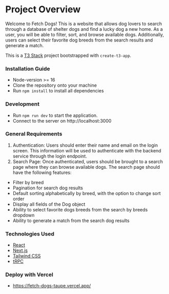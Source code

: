# Project Overview

Welcome to Fetch Dogs! This is a website that allows dog lovers to search through a database of shelter dogs and find a lucky dog a new home. As a user, you will be able to filter, sort, and browse available dogs. Additionally, users can select their favorite dog breeds from the search results and generate a match.

This is a [T3 Stack](https://create.t3.gg/) project bootstrapped with `create-t3-app`.

### Installation Guide

- Node-version >= 16
- Clone the repository onto your machine
- Run `npm install` to install all dependencies

### Development

- Run `npm run dev` to start the application.
- Connect to the server on http://localhost:3000

### General Requirements

1. Authentication: Users should enter their name and email on the login screen. This information will be used to authenticate with the backend service through the login endpoint.
2. Search Page: Once authenticated, users should be brought to a search page where they can browse available dogs. The search page should have the following features:

- Filter by breed
- Pagination for search dog results
- Default sorting alphabetically by breed, with the option to change sort order
- Display all fields of the Dog object
- Ability to select favorite dogs breeds from the search by breeds dropdown
- Ability to generate a match from the search dog results

### Technologies Used

- [React](https://react.dev/)
- [Next.js](https://nextjs.org)
- [Tailwind CSS](https://tailwindcss.com)
- [tRPC](https://trpc.io)

### Deploy with Vercel

- https://fetch-dogs-taupe.vercel.app/
